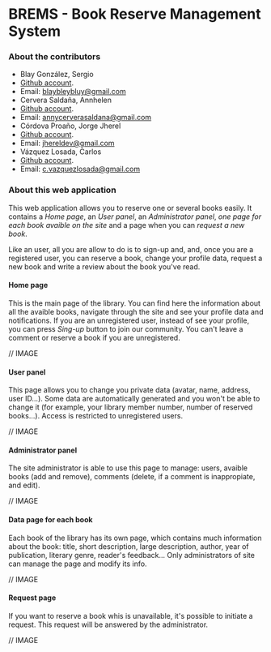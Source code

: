 # BREMS - Book Reserve Management System

### About the contributors

* Blay González, Sergio
 * [Github account](https://github.com/Blay93).
 * Email: blaybleybluy@gmail.com
* Cervera Saldaña, Annhelen
 * [Github account](https://github.com/annyCS).
 * Email: annycerverasaldana@gmail.com
* Córdova Proaño, Jorge Jherel
 * [Github account](https://github.com/jherel).
 * Email: jhereldev@gmail.com
* Vázquez Losada, Carlos
 * [Github account](https://github.com/cvazquezlos).
 * Email: c.vazquezlosada@gmail.com
 
### About this web application

This web application allows you to reserve one or several books easily. It contains a *Home page*, an *User panel*, an *Administrator panel*, *one page for each book avaible on the site* and a page when you can *request a new book*.

Like an user, all you are allow to do is to sign-up and, and, once you are a registered user, you can reserve a book, change your profile data, request a new book and write a review about the book you've read.

#### Home page

This is the main page of the library. You can find here the information about all the avaible books, navigate through the site and see your profile data and notifications. If you are an unregistered user, instead of see your profile, you can press *Sing-up* button to join our community. You can't leave a comment or reserve a book if you are unregistered.

// IMAGE

#### User panel

This page allows you to change you private data (avatar, name, address, user ID...). Some data are automatically generated and you won't be able to change it (for example, your library member number, number of reserved books...). Access is restricted to unregistered users.

// IMAGE

#### Administrator panel

The site administrator is able to use this page to manage: users, avaible books (add and remove), comments (delete, if a comment is inappropiate, and edit).

// IMAGE

#### Data page for each book

Each book of the library has its own page, which contains much information about the book: title, short description, large description, author, year of publication, literary genre, reader's feedback... Only administrators of site can manage the page and modify its info.

// IMAGE

#### Request page

If you want to reserve a book whis is unavailable, it's possible to initiate a request. This request will be answered by the administrator.

// IMAGE